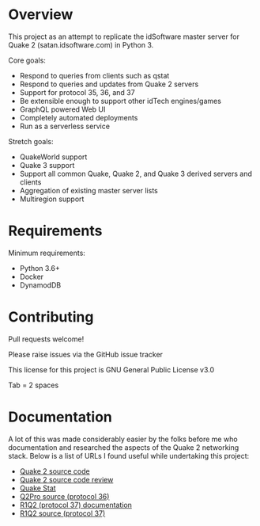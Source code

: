 # Overview

This project as an attempt to replicate the idSoftware master server for Quake 2 (satan.idsoftware.com) in Python 3.

Core goals:
-  Respond to queries from clients such as qstat
-  Respond to queries and updates from Quake 2 servers
-  Support for protocol 35, 36, and 37
-  Be extensible enough to support other idTech engines/games
-  GraphQL powered Web UI
-  Completely automated deployments
-  Run as a serverless service

Stretch goals:
-  QuakeWorld support
-  Quake 3 support
-  Support all common Quake, Quake 2, and Quake 3 derived servers and clients
-  Aggregation of existing master server lists
-  Multiregion support

# Requirements

Minimum requirements:
- Python 3.6+
- Docker
- DynamodDB

# Contributing

Pull requests welcome!

Please raise issues via the GitHub issue tracker

This license for this project is GNU General Public License v3.0

Tab = 2 spaces

# Documentation

A lot of this was made considerably easier by the folks before me who documentation and researched the aspects of the Quake 2 networking stack. Below is a list of URLs I found useful while undertaking this project:

- [Quake 2 source code](https://github.com/id-Software/Quake-2)
- [Quake 2 source code review](http://fabiensanglard.net/quake2/index.php)
- [Quake Stat](https://github.com/multiplay/qstat)
- [Q2Pro source (protocol 36)](https://github.com/AndreyNazarov/q2pro)
- [R1Q2 (protocol 37) documentation](https://r-1.ch/r1q2-protocol.txt)
- [R1Q2 source (protocol 37)](https://github.com/tastyspleen/r1q2-archive)
